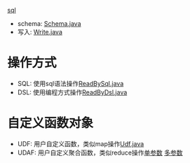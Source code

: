 [sql](src/main/java/sql)
- schema: [Schema.java](src/main/java/sql/Schema.java)
- 写入: [Write.java](src/main/java/sql/Write.java)

# 操作方式
- SQL: 使用sql语法操作[ReadBySql.java](src/main/java/sql/ReadBySql.java)
- DSL: 使用编程方式操作[ReadByDsl.java](src/main/java/sql/ReadByDsl.java)

# 自定义函数对象
- UDF: 用户自定义函数，类似map操作[Udf.java](src/main/java/sql/Udf.java)
- UDAF: 用户自定义聚合函数，类似reduce操作[单参数](src/main/java/sql/UdafSingle.java) [多参数](src/main/java/sql/UdafMulti.java)

